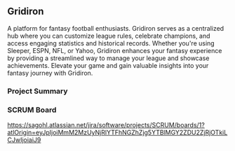 ## Gridiron 

A platform for fantasy football enthusiasts. Gridiron serves as a centralized hub where you can customize league rules, celebrate champions, and access engaging statistics and historical records. Whether you're using Sleeper, ESPN, NFL, or Yahoo, Gridiron enhances your fantasy experience by providing a streamlined way to manage your league and showcase achievements. Elevate your game and gain valuable insights into your fantasy journey with Gridiron.

### Project Summary

### SCRUM Board

https://sagohl.atlassian.net/jira/software/projects/SCRUM/boards/1?atlOrigin=eyJpIjoiMmM2MzUyNjRlYTFhNGZhZjg5YTBlMGY2ZDU2ZjRjOTkiLCJwIjoiaiJ9